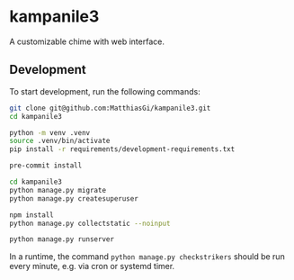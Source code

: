 # kampanile3

A customizable chime with web interface.

## Development

To start development, run the following commands:

```bash
git clone git@github.com:MatthiasGi/kampanile3.git
cd kampanile3

python -m venv .venv
source .venv/bin/activate
pip install -r requirements/development-requirements.txt

pre-commit install

cd kampanile3
python manage.py migrate
python manage.py createsuperuser

npm install
python manage.py collectstatic --noinput

python manage.py runserver
```

In a runtime, the command `python manage.py checkstrikers` should be run every
minute, e.g. via cron or systemd timer.
